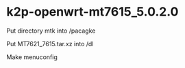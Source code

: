 # k2p-openwrt-mt7615_5.0.2.0
Put directory mtk into /pacagke

Put MT7621_7615.tar.xz into /dl

Make menuconfig
